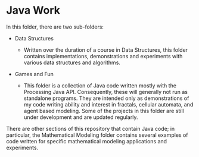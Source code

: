 # Java Work

In this folder, there are two sub-folders:

* Data Structures
	* Written over the duration of a course in Data Structures, this folder contains implementations, demonstrations and experiments with various data structures and algorithms.
	
* Games and Fun
	* This folder is a collection of Java code written mostly with the Processing Java API. Consequently, these will generally not run as standalone programs. They are intended only as demonstrations of my code writing ability and interest in fractals, cellular automata, and agent based modeling.  Some of the projects in this folder are still under development and are updated regularly.

There are other sections of this repository that contain Java code; in particular, the Mathematical Modeling folder contains several examples of code written for specific mathematical modeling applications and experiments.
